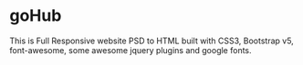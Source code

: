 # goHub
This is Full Responsive website PSD to HTML built with CSS3, Bootstrap v5, font-awesome, some awesome jquery plugins and google fonts.
